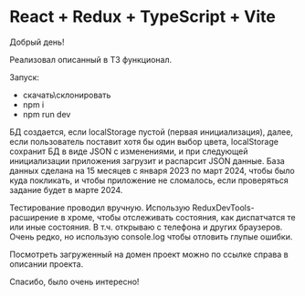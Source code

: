 # React + Redux + TypeScript + Vite
Добрый день!

Реализовал описанный в ТЗ функционал.

Запуск:
- скачать\склонировать
- npm i
- npm run dev

БД создается, если localStorage пустой (первая инициализация), далее, если пользователь
поставит хотя бы один выбор цвета, localStorage сохранит БД в виде JSON с изменениями, 
и при следующей инициализации приложения загрузит и распарсит JSON данные. 
База данных сделана на 15 месяцев с января 2023 по март 2024, чтобы было куда покликать,
и чтобы приложение не сломалось, если проверяться задание будет в марте 2024.

Тестирование проводил вручную. Использую ReduxDevTools-расширение в хроме, чтобы отслеживать состояния, 
как диспатчатся те или иные состояния. В т.ч. открываю с телефона и других браузеров.
Очень редко, но использую console.log чтобы отловить глупые ошибки.

Посмотреть загруженный на домен проект можно по ссылке справа в описании проекта.

Спасибо, было очень интересно!